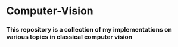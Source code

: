 # Computer-Vision

### This repository is a collection of my implementations on various topics in classical computer vision
